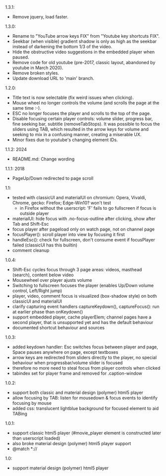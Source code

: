 1.3.1:
- Remove jquery, load faster.

1.3.0:
- Rename to "YouTube arrow keys FIX" from "Youtube key shortcuts FIX".
- Seekbar (when visible) gradient shadow is only as high as the seekbar instead of darkening the bottom 1/3 of the video.
- Hide the obstructive video suggestions in the embedded player when paused.
- Remove code for old youtube (pre-2017, classic layout, abandoned by youtube in March 2020).
- Remove broken styles.
- Update download URL to 'main' branch.

1.2.0:
- Title text is now selectable (fix weird issues when clicking).
- Mouse wheel no longer controls the volume (and scrolls the page at the same time :-).
- ESC no longer focuses the player and scrolls to the top of the page.
- Disable focusing certain player controls: volume slider, progress bar, fine seeking bar, subtitle (removeTabStops). It was possible to focus the sliders using TAB, which resulted in the arrow keys for volume and seeking to mix in a confusing manner, creating a miserable UX.
- Minor fixes due to youtube's changing element IDs.

1.1.2: 2024
- README.md: Change wording

1.1.1: 2018
- PageUp/Down redirected to page scroll

1.1:
- tested with classicUI and materialUI on chromium: Opera, Vivaldi, Chrome, gecko: Firefox; Edge-Win10? won't test
  - in Firefox without the userscript: 'F' fails to go fullscreen if focus is outside player
- materialUI: hide focus with .no-focus-outline after clicking, show after Tab and Shift-Esc
- focus player after pageload only on watch page, not on channel page
- focusPlayer(): scroll player into view by focusing it first
- handleEsc(): check for fullscreen, don't consume event if focusPlayer failed (classicUI has this builtin)
- comment cleanup

1.0.4:
- Shift-Esc cycles focus through 3 page areas: videos, masthead (search), content below video
- Mousewheel over player ajusts volume
- Switching to fullscreen focuses the player (enables Up/Down volume control, Left/Right jump)
- player, video, comment focus is visualized (box-shadow style) on both classicUI and materialUI
- clarify capturing event handlers captureKeydown(), captureFocus(): run at earlier phase than onKeydown()
- support embedded player, cache playerElem; channel pages have a second player, that is unsupported yet and has the default behaviour
- documented shortcut behaviour and sources

1.0.3:
- added keydown handler: Esc switches focus between player and page, Space pauses anywhere on page, except textboxes
- arrow keys are redirected from sliders directly to the player, no special behaviour when progressbar/volume slider is focused
- therefore no more need to steal focus from player controls when clicked
- tabindex set for player frame and removed for .caption-window

1.0.2:
- support both classic and material design (polymer) html5 player
- allow focusing by TAB: listen for mousedown & focus events to identify focusing by mouse
- added css: translucent lightblue background for focused element to aid TABing

1.0.1:
- support classic html5 player (#movie_player element is constructed later than userscript loaded)
- also broke material design (polymer) html5 player support
- @match *://

1.0:
- support material design (polymer) html5 player
